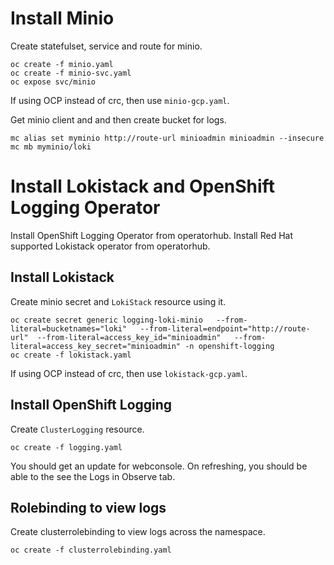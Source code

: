 # Install Minio

Create statefulset, service and route for minio.
```
oc create -f minio.yaml
oc create -f minio-svc.yaml
oc expose svc/minio
```

If using OCP instead of crc, then use `minio-gcp.yaml`.


Get minio client and and then create bucket for logs.

```
mc alias set myminio http://route-url minioadmin minioadmin --insecure
mc mb myminio/loki
```

# Install Lokistack and OpenShift Logging Operator
Install OpenShift Logging Operator from operatorhub.
Install Red Hat supported Lokistack operator from operatorhub.

## Install Lokistack

Create minio secret and `LokiStack` resource using it.
```
oc create secret generic logging-loki-minio   --from-literal=bucketnames="loki"   --from-literal=endpoint="http://route-url"  --from-literal=access_key_id="minioadmin"   --from-literal=access_key_secret="minioadmin" -n openshift-logging
oc create -f lokistack.yaml
```

If using OCP instead of crc, then use `lokistack-gcp.yaml`.


## Install OpenShift Logging

Create `ClusterLogging` resource.
```
oc create -f logging.yaml
```

You should get an update for webconsole. On refreshing, you should be able to the see the Logs in Observe tab.


## Rolebinding to view logs

Create clusterrolebinding to view logs across the namespace.
```
oc create -f clusterrolebinding.yaml
```
